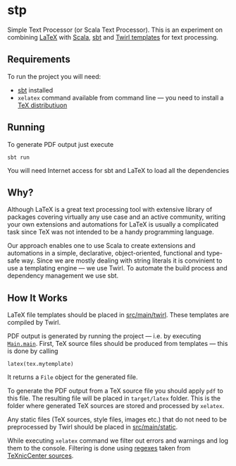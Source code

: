 # stp

Simple Text Processor (or Scala Text Processor). This is an experiment on
combining [LaTeX](https://www.latex-project.org/) with
[Scala](http://www.scala-lang.org/), [sbt](http://www.scala-sbt.org/) and
[Twirl templates](https://github.com/playframework/twirl) for text processing.

## Requirements

To run the project you will need:

* [sbt](http://www.scala-sbt.org/) installed
* `xelatex` command available from command line — you need to install a
  [TeX distributiuon](http://www.tug.org/interest.html#free)

## Running

To generate PDF output just execute

```
sbt run
```

You will need Internet access for sbt and LaTeX to load all the dependencies

## Why?

Although LaTeX is a great text processing tool with extensive library of
packages covering virtually any use case and an active community, writing your
own extensions and automations for LaTeX is usually a complicated task since TeX
was not intended to be a handy programming language.

Our approach enables one to use Scala to create extensions and automations in a
simple, declarative, object-oriented, functional and type-safe way. Since we are
mostly dealing with string literals it is convinient to use a templating engine
— we use Twirl. To automate the build process and dependency management we use
sbt.

## How It Works

LaTeX file templates should be placed in [src/main/twirl](src/main/twirl). These
templates are compiled by Twirl.

PDF output is generated by running the project — i.e. by executing
[`Main.main`](src/main/scala/Main.scala#L10). First, TeX source files should be
produced from templates — this is done by calling

```
latex(tex.mytemplate)
```

It returns a `File` object for the generated file.

To generate the PDF output from a TeX source file you should apply `pdf` to this
file. The resulting file will be placed in `target/latex` folder. This is the
folder where generated TeX sources are stored and processed by `xelatex`.

Any static files (TeX sources, style files, images etc.) that do not need to be
preprocessed by Twirl should be placed in [src/main/static](src/main/static).

While executing `xelatex` command we filter out errors and warnings and log them
to the console. Filtering is done using
[regexes](src/main/scala/CLaTeXOutputFilter.scala) taken from
[TeXnicCenter sources](https://sourceforge.net/p/texniccenter/code/ci/default/tree/TeXnicCenter/LatexOutputFilter.cpp).
